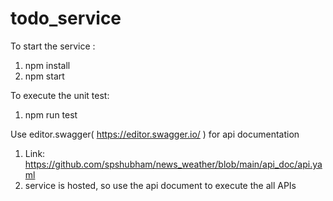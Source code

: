 # todo_service

To start the service : 
  1. npm install
  2. npm start

To execute the unit test: 
  1. npm run test

Use editor.swagger( https://editor.swagger.io/ ) for api documentation
  1. Link: https://github.com/spshubham/news_weather/blob/main/api_doc/api.yaml 
  2. service is hosted, so use the api document to execute the all APIs

